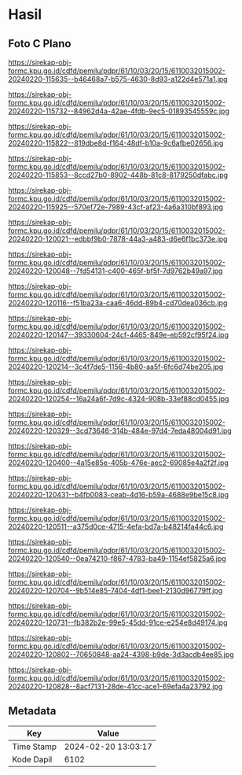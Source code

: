 # Hasil

## Foto C Plano

https://sirekap-obj-formc.kpu.go.id/cdfd/pemilu/pdpr/61/10/03/20/15/6110032015002-20240220-115635--b46468a7-b575-4630-8d93-a122d4e571a1.jpg

https://sirekap-obj-formc.kpu.go.id/cdfd/pemilu/pdpr/61/10/03/20/15/6110032015002-20240220-115732--84962d4a-42ae-4fdb-9ec5-01893545559c.jpg

https://sirekap-obj-formc.kpu.go.id/cdfd/pemilu/pdpr/61/10/03/20/15/6110032015002-20240220-115822--819dbe8d-f164-48df-b10a-9c6afbe02656.jpg

https://sirekap-obj-formc.kpu.go.id/cdfd/pemilu/pdpr/61/10/03/20/15/6110032015002-20240220-115853--8ccd27b0-8902-448b-81c8-8179250dfabc.jpg

https://sirekap-obj-formc.kpu.go.id/cdfd/pemilu/pdpr/61/10/03/20/15/6110032015002-20240220-115925--570ef72e-7989-43cf-af23-4a6a310bf893.jpg

https://sirekap-obj-formc.kpu.go.id/cdfd/pemilu/pdpr/61/10/03/20/15/6110032015002-20240220-120021--edbbf9b0-7878-44a3-a483-d6e6f1bc373e.jpg

https://sirekap-obj-formc.kpu.go.id/cdfd/pemilu/pdpr/61/10/03/20/15/6110032015002-20240220-120048--7fd54131-c400-465f-bf5f-7d9762b49a97.jpg

https://sirekap-obj-formc.kpu.go.id/cdfd/pemilu/pdpr/61/10/03/20/15/6110032015002-20240220-120116--f51ba23a-caa6-46dd-89b4-cd70dea036cb.jpg

https://sirekap-obj-formc.kpu.go.id/cdfd/pemilu/pdpr/61/10/03/20/15/6110032015002-20240220-120147--39330604-24cf-4465-849e-eb592cf95f24.jpg

https://sirekap-obj-formc.kpu.go.id/cdfd/pemilu/pdpr/61/10/03/20/15/6110032015002-20240220-120214--3c4f7de5-1156-4b80-aa5f-6fc6d74be205.jpg

https://sirekap-obj-formc.kpu.go.id/cdfd/pemilu/pdpr/61/10/03/20/15/6110032015002-20240220-120254--16a24a6f-7d9c-4324-908b-33ef88cd0455.jpg

https://sirekap-obj-formc.kpu.go.id/cdfd/pemilu/pdpr/61/10/03/20/15/6110032015002-20240220-120329--3cd73646-314b-484e-97d4-7eda48004d91.jpg

https://sirekap-obj-formc.kpu.go.id/cdfd/pemilu/pdpr/61/10/03/20/15/6110032015002-20240220-120400--4a15e85e-405b-476e-aec2-69085e4a2f2f.jpg

https://sirekap-obj-formc.kpu.go.id/cdfd/pemilu/pdpr/61/10/03/20/15/6110032015002-20240220-120431--b4fb0083-ceab-4d16-b59a-4688e9be15c8.jpg

https://sirekap-obj-formc.kpu.go.id/cdfd/pemilu/pdpr/61/10/03/20/15/6110032015002-20240220-120511--a375d0ce-4715-4efa-bd7a-b48214fa44c6.jpg

https://sirekap-obj-formc.kpu.go.id/cdfd/pemilu/pdpr/61/10/03/20/15/6110032015002-20240220-120540--0ea74210-f867-4783-ba49-1154ef5825a6.jpg

https://sirekap-obj-formc.kpu.go.id/cdfd/pemilu/pdpr/61/10/03/20/15/6110032015002-20240220-120704--9b514e85-7404-4df1-bee1-2130d96779ff.jpg

https://sirekap-obj-formc.kpu.go.id/cdfd/pemilu/pdpr/61/10/03/20/15/6110032015002-20240220-120731--fb382b2e-99e5-45dd-91ce-e254e8d49174.jpg

https://sirekap-obj-formc.kpu.go.id/cdfd/pemilu/pdpr/61/10/03/20/15/6110032015002-20240220-120802--70650848-aa24-4398-b9de-3d3acdb4ee85.jpg

https://sirekap-obj-formc.kpu.go.id/cdfd/pemilu/pdpr/61/10/03/20/15/6110032015002-20240220-120828--8acf7131-28de-41cc-ace1-69efa4a23792.jpg


## Metadata

| Key        | Value               |
| ---------- | ------------------- |
| Time Stamp | 2024-02-20 13:03:17 |
| Kode Dapil | 6102                |



